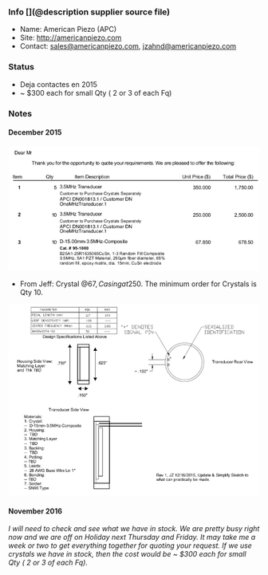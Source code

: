 ### Info [](@description supplier source file)

* Name: American Piezo (APC)
* Site: http://americanpiezo.com
* Contact: sales@americanpiezo.com, jzahnd@americanpiezo.com

### Status

* Deja contactes en 2015
* ~ $300 each for small Qty ( 2 or 3 of each Fq)

### Notes

#### December 2015

![](/cletus/suppliers/americanpiezo/quote.png)

* From Jeff: Crystal @67$, Casing at 250$. The minimum order for Crystals is Qty 10.

![](/cletus/suppliers/americanpiezo/structure.png)

#### November 2016

_I will need to check and see what we have in stock. We are pretty busy right now and we are off on Holiday next Thursday and Friday. It may take me a week or two to get everything together for quoting your request. If we use crystals we have in stock, then the cost would be ~ $300 each for small Qty ( 2 or 3 of each Fq)._
